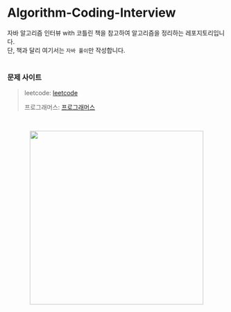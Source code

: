 # Algorithm-Coding-Interview
자바 알고리즘 인터뷰 with 코틀린 책을 참고하여 알고리즘을 정리하는 레포지토리입니다.<br/>
단, 책과 달리 여기서는 `자바 풀이`만 작성합니다.<br/>
<br/>

### 문제 사이트
> leetcode: [leetcode](https://leetcode.com/)
> 
> 프로그래머스: [프로그래머스](https://programmers.co.kr/)

</br>

<p align="center"><img width="400" src="https://github.com/user-attachments/assets/ccb37f49-28ce-4377-b118-ab2034034bd4">

</br>
</br>


